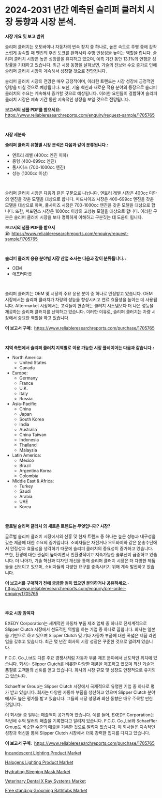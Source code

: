 <p><h1>2024-2031 년간 예측된 슬리퍼 클러치 시장 동향과 시장 분석.</h1></p><p><strong>시장 개요 및 보고 범위</strong></p>
<p><p>슬리퍼 클러치는 오토바이나 자동차의 변속 장치 중 하나로, 높은 속도로 주행 중에 갑작스럽게 감속할 때 엔진의 후진 토크를 완화시켜 주행 안정성을 높이는 역할을 합니다. 슬리퍼 클러치 시장은 높은 성장률을 유지하고 있으며, 예측 기간 동안 13.1%의 연평균 성장률을 기대하고 있습니다. 최근 시장 동향을 살펴보면, 기술의 진보와 수요 증가로 인해 슬리퍼 클러치 시장이 계속해서 성장할 것으로 전망됩니다.</p><p>슬리퍼 클러치 시장의 전망은 매우 긍정적이며, 이러한 트렌드는 시장 성장에 긍정적인 영향을 미칠 것으로 예상됩니다. 또한, 기술 혁신과 새로운 적용 분야의 등장으로 슬리퍼 클러치의 수요는 계속해서 증가할 것으로 예상됩니다. 이러한 요인들이 결합하여 슬리퍼 클러치 시장은 예측 기간 동안 지속적인 성장을 보일 것으로 전망됩니다.</p></p>
<p><strong>보고서의 샘플 PDF를 받으세요:</strong> <a href="https://www.reliableresearchreports.com/enquiry/request-sample/1705765">https://www.reliableresearchreports.com/enquiry/request-sample/1705765</a></p>
<p>&nbsp;</p>
<p><strong>시장 세분화</strong></p>
<p><strong>슬리퍼 클러치 유형별 시장 분석은 다음과 같이 분류됩니다.:</strong></p>
<p><ul><li>엔트리 레벨 (400cc 엔진 이하)</li><li>중형 (400-699cc 엔진)</li><li>풀사이즈 (700-1000cc 엔진)</li><li>성능 (1000cc 이상)</li></ul></p>
<p>&nbsp;</p>
<p><p>슬리퍼 클러치 시장은 다음과 같은 구분으로 나뉩니다. 엔트리 레벨 시장은 400cc 미만의 엔진을 갖춘 모델을 대상으로 합니다. 미드사이즈 시장은 400-699cc 엔진을 갖춘 모델을 대상으로 하며, 풀사이즈 시장은 700-1000cc 엔진을 갖춘 모델을 대상으로 합니다. 또한, 퍼포먼스 시장은 1000cc 이상의 고성능 모델을 대상으로 합니다. 이러한 구분은 슬리퍼 클러치 시장을 보다 명확하게 이해하고 구분짓는 데 도움이 됩니다.</p></p>
<p><strong>보고서의 샘플 PDF를 받으세요:</strong>&nbsp;<a href="https://www.reliableresearchreports.com/enquiry/request-sample/1705765">https://www.reliableresearchreports.com/enquiry/request-sample/1705765</a></p>
<p>&nbsp;</p>
<p><strong> 슬리퍼 클러치 응용 분야별 시장 산업 조사는 다음과 같이 분류됩니다.:</strong></p>
<p><ul><li>OEM</li><li>애프터마켓</li></ul></p>
<p>&nbsp;</p>
<p><p>슬리퍼 클러치는 OEM 및 시장의 주요 응용 분야 중 하나로 인정받고 있습니다. OEM 시장에서는 슬리퍼 클러치가 차량의 성능을 향상시키고 연료 효율성을 높이는 데 사용됩니다. Aftermarket 시장에서는 고객들이 현존하는 클러치 시스템보다 더 나은 성능을 제공하는 슬리퍼 클러치를 선택하고 있습니다. 이러한 이유로, 슬리퍼 클러치는 차량 시장에서 중요한 역할을 하고 있습니다.</p></p>
<p><strong>이 보고서 구매:</strong>&nbsp; <a href="https://www.reliableresearchreports.com/purchase/1705765">https://www.reliableresearchreports.com/purchase/1705765</a></p>
<p>&nbsp;</p>
<p><strong>지역 측면에서 슬리퍼 클러치 지역별로 이용 가능한 시장 플레이어는 다음과 같습니다.:</strong></p>
<p><ul>
    <li>
        North America:
        <ul>
            <li>United States</li>
            <li>Canada</li>
        </ul>
    </li>
    <li>
        Europe:
        <ul>
            <li>Germany</li>
            <li>France</li>
            <li>U.K.</li>
            <li>Italy</li>
            <li>Russia</li>
        </ul>
    </li>
    <li>
        Asia-Pacific:
        <ul>
            <li>China</li>
            <li>Japan</li>
            <li>South Korea</li>
            <li>India</li>
            <li>Australia</li>
            <li>China Taiwan</li>
            <li>Indonesia</li>
            <li>Thailand</li>
            <li>Malaysia</li>
        </ul>
    </li>
    <li>
        Latin America:
        <ul>
            <li>Mexico</li>
            <li>Brazil</li>
            <li>Argentina Korea</li>
            <li>Colombia</li>
        </ul>
    </li>
    <li>
        Middle East & Africa:
        <ul>
            <li>Turkey</li>
            <li>Saudi</li>
            <li>Arabia</li>
            <li>UAE</li>
            <li>Korea</li>
        </ul>
    </li>
    </ul></p>
<p>&nbsp;</p>
<p><strong>글로벌 슬리퍼 클러치 의 새로운 트렌드는 무엇입니까? 시장?</strong></p>
<p><p>글로벌 슬리퍼 클러치 시장에서의 신흥 및 현재 트렌드 중 하나는 높은 성능과 내구성을 갖춘 제품에 대한 수요의 증가입니다. 소비자들은 자전거나 오토바이와 같은 운송수단에서 안정성과 효율성을 생각하기 때문에 슬리퍼 클러치의 중요성이 증가하고 있습니다. 또한, 환경에 대한 관심이 높아지면서 친환경적이고 지속가능한 솔루션이 급증하고 있습니다. 더 나아가, 기술 혁신과 디자인 개선을 통해 슬리퍼 클러치 시장은 더 다양한 제품들을 선보이고 있으며, 소비자들의 다양한 요구를 충족시키기 위해 계속 발전하고 있습니다.</p></p>
<p><strong>이 보고서를 구매하기 전에 궁금한 점이 있으면 문의하거나 공유하세요.</strong>- <a href="https://www.reliableresearchreports.com/enquiry/pre-order-enquiry/1705765">https://www.reliableresearchreports.com/enquiry/pre-order-enquiry/1705765</a></p>
<p>&nbsp;</p>
<p><strong>주요 시장 참여자</strong></p>
<p><p>EXEDY Corporation는 세계적인 자동차 부품 제조 업체 중 하나로 전세계적으로 Slipper Clutch 시장에서 선도적인 역할을 하는 기업 중 하나로 꼽힙니다. 회사는 일본을 기반으로 하고 있으며 Slipper Clutch 및 기타 자동차 부품에 대한 폭넓은 제품 라인업을 갖추고 있습니다. 최근 몇 년간 회사의 시장 성장은 꾸준한 것으로 알려져 있습니다.</p><p>F.C.C. Co.,Ltd도 다른 주요 경쟁사처럼 자동차 부품 제조 분야에서 선도적인 위치에 있습니다. 회사는 Slipper Clutch를 비롯한 다양한 제품을 제조하고 있으며 최신 기술과 품질로 고객들의 신뢰를 얻고 있습니다. 회사의 시장 규모 및 성장도 안정적으로 유지되고 있습니다.</p><p>Schaeffler Group는 Slipper Clutch 시장에서 국제적으로 유명한 기업 중 하나로 평가 받고 있습니다. 회사는 다양한 자동차 부품을 생산하고 있으며 Slipper Clutch 분야에서도 높은 평가를 받고 있습니다. 그들의 시장 성장과 최신 동향은 매우 주목할 만한 것입니다.</p><p>이 회사들 중 일부는 매출액이 공개되어 있습니다. 예를 들어, EXEDY Corporation는 작년에 수억 달러의 매출을 기록했다고 알려져 있습니다. F.C.C. Co.,Ltd와 Schaeffler Group도 비슷한 수준의 매출을 기록한 것으로 알려져 있습니다. 이 회사들은 지속적인 성장과 혁신을 통해 Slipper Clutch 시장에서 더욱 강력한 입지를 다지고 있습니다.</p></p>
<p><strong>이 보고서 구매:</strong>&nbsp;&nbsp;<a href="https://www.reliableresearchreports.com/purchase/1705765">https://www.reliableresearchreports.com/purchase/1705765</a></p>
<p><p><a href="https://circular-yam-9b9.notion.site/Incandescent-Lighting-Product-Market-Size-Evaluating-its-Market-Trends-Growth-and-Projections-202-e109fa36c9754f49b7837889a13afad7">Incandescent Lighting Product Market</a></p><p><a href="https://cedar-agate-3da.notion.site/Halogens-Lighting-Product-Market-Size-2024-2031-Global-Industrial-Analysis-Key-Geographical-Regio-df2bd48e4cad46f9a6ce1716de972089">Halogens Lighting Product Market</a></p><p><a href="https://view.publitas.com/reportprime-1/hydrating-sleeping-mask-market-size-2024-2031-global-industrial-analysis-key-geographical-regions-market-share-top-key-players-product-types-and-forecast-research-report/">Hydrating Sleeping Mask Market</a></p><p><a href="https://github.com/bobicer/Market-Research-Report-List-2/blob/main/veterinary-dental-x-ray-systems-market.md">Veterinary Dental X Ray Systems Market</a></p><p><a href="https://github.com/globismark/Market-Research-Report-List-2/blob/main/free-standing-grooming-bathtubs-market.md">Free standing Grooming Bathtubs Market</a></p></p>
